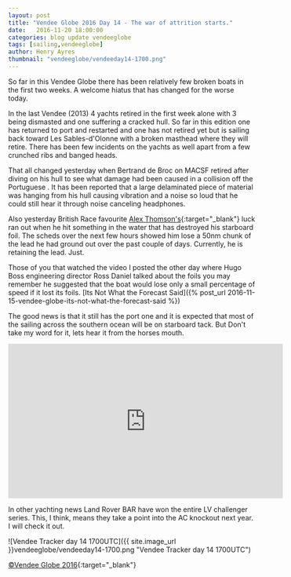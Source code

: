 ```yaml
--- 
layout: post
title: "Vendee Globe 2016 Day 14 - The war of attrition starts."
date:   2016-11-20 18:00:00
categories: blog update vendeeglobe
tags: [sailing,vendeeglobe]
author: Henry Ayres
thumbnail: "vendeeglobe/vendeeday14-1700.png"
--- 
```


So far in this Vendee Globe there has been relatively few broken boats in the first two weeks.
A welcome hiatus that has changed for the worse today.  

In the last Vendee (2013) 4 yachts retired in the first week alone with 3 being dismasted and one suffering a cracked hull.
So far in this edition one has returned to port and restarted and one has not retired yet but is sailing back toward
Les Sables-d'Olonne with a broken masthead where they will retire.  There has been few incidents on the yachts as well
apart from a few crunched ribs and banged heads.

That all changed yesterday when Bertrand de Broc on MACSF retired after diving on his hull to see what damage had
been caused in a collision off the Portuguese .  It has been reported that a large delaminated piece of material was hanging from his
hull causing vibration and a noise so loud that he could still hear it through noise canceling headphones.
 
Also yesterday British Race favourite [Alex Thomson's](http://www.alexthomsonracing.com/){:target="_blank"} luck ran out when he hit something in the
water that has destroyed his starboard foil. The scheds over the next few hours showed him lose a 50nm chunk of the lead he had ground out
over the past couple of days.  Currently, he is retaining the lead. Just.

Those of you that watched the video I posted the other day where Hugo Boss engineering director
Ross Daniel talked about the foils you may remember he suggested that the boat would lose only a small
percentage of speed if it lost its foils.  [Its Not What the Forecast Said]({% post_url 2016-11-15-vendee-globe-its-not-what-the-forecast-said %})

The good news is that it still has the port one and it is expected that most of the sailing across the southern ocean will be on starboard tack.
But Don't take my word for it, lets hear it from the horses mouth.

<iframe width="560" height="315" src="https://www.youtube.com/embed/WHmueg44Fis" frameborder="0" allowfullscreen></iframe>


In other yachting news Land Rover BAR have won the entire LV challenger series.  This, I think, means they take a point into the AC knockout
next year.  I will check it out.


![Vendee Tracker day 14 1700UTC]({{ site.image_url }}vendeeglobe/vendeeday14-1700.png "Vendee Tracker day 14 1700UTC")

[&copy;Vendee Globe 2016](http://tracking2016.vendeeglobe.org/hp5ip0/){:target="_blank"}
